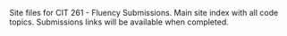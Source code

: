 Site files for CIT 261 - Fluency Submissions. Main site index with all code topics. Submissions links will be available when completed.